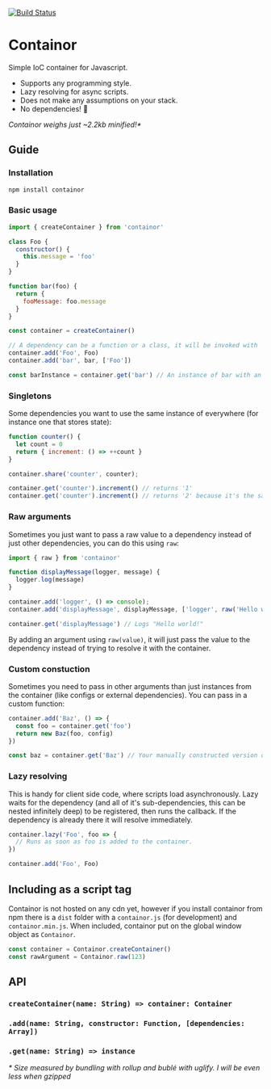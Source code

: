 [![Build Status](https://travis-ci.org/ngerritsen/containor.svg?branch=master)](https://travis-ci.org/ngerritsen/containor)

# Containor

Simple IoC container for Javascript.

- Supports any programming style.
- Lazy resolving for async scripts.
- Does not make any assumptions on your stack.
- No dependencies! 🎂

_Containor weighs just ~2.2kb minified!\*_

## Guide

### Installation

```bash
npm install containor
```

### Basic usage

```js
import { createContainer } from 'containor'

class Foo {
  constructor() {
    this.message = 'foo'
  }
}

function bar(foo) {
  return {
    fooMessage: foo.message
  }
}

const container = createContainer()

// A dependency can be a function or a class, it will be invoked with 'new' if possible.
container.add('Foo', Foo)
container.add('bar', bar, ['Foo'])

const barInstance = container.get('bar') // An instance of bar with an instance of Foo as an argument
```

### Singletons

Some dependencies you want to use the same instance of everywhere (for instance one that stores state):

```js
function counter() {
  let count = 0
  return { increment: () => ++count }
}

container.share('counter', counter);

container.get('counter').increment() // returns '1'
container.get('counter').increment() // returns '2' because it's the same instance 👍
```

### Raw arguments

Sometimes you just want to pass a raw value to a dependency instead of just other dependencies, you can do this using `raw`:

```js
import { raw } from 'containor'

function displayMessage(logger, message) {
  logger.log(message)
}

container.add('logger', () => console);
container.add('displayMessage', displayMessage, ['logger', raw('Hello world!')])

container.get('displayMessage') // Logs "Hello world!"
```

By adding an argument using `raw(value)`, it will just pass the value to the dependency instead of trying to resolve it with the container.

### Custom constuction

Sometimes you need to pass in other arguments than just instances from the container (like configs or external dependencies). You can pass in a custom function:

```js
container.add('Baz', () => {
  const foo = container.get('foo')
  return new Baz(foo, config)
})

const baz = container.get('Baz') // Your manually constructed version of Baz 😎
```

### Lazy resolving

This is handy for client side code, where scripts load asynchronously. Lazy waits for the dependency (and all of it's sub-dependencies, this can be nested infinitely deep) to be registered, then runs the callback. If the dependency is already there it will resolve immediately.

```js
container.lazy('Foo', foo => {
  // Runs as soon as foo is added to the container.
})

container.add('Foo', Foo)
```

## Including as a script tag

Containor is not hosted on any cdn yet, however if you install containor from npm there is a `dist` folder with a `containor.js` (for development) and `containor.min.js`. When included, containor put on the global window object as `Containor`.

```js
const container = Containor.createContainer()
const rawArgument = Containor.raw(123)
```

## API

### `createContainer(name: String) => container: Container`

### `.add(name: String, constructor: Function, [dependencies: Array])`
### `.get(name: String) => instance`

_\* Size measured by bundling with rollup and bublé with uglify. I will be even less when gzipped_
